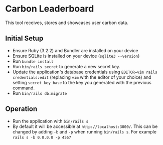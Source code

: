 # Carbon Leaderboard

This tool receives, stores and showcases user carbon data.

## Initial Setup

- Ensure Ruby (3.2.2) and Bundler are installed on your device
- Ensure SQLite is installed on your device (`sqlite3 --version`)
- Run `bundle install`
- Run `bin/rails secret` to generate a new secret key.
- Update the application's database credentials using `EDITOR=vim rails credentials:edit` (replacing `vim` with the editor of your choice) and setting `secret_key_base` to the key you generated with the previous command.
- Run `bin/rails db:migrate`

## Operation

- Run the application with `bin/rails s`
- By default it will be accessible at `http://localhost:3000/`. This can be changed by adding `-b` and `-p` when running `bin/rails s`. For example `rails s -b 0.0.0.0 -p 4567`

